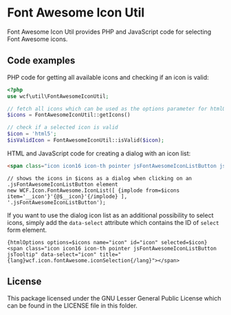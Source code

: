 Font Awesome Icon Util
======================

Font Awesome Icon Util provides PHP and JavaScript code for selecting Font Awesome icons.


Code examples
-------------

PHP code for getting all available icons and checking if an icon is valid:

```php
<?php
use wcf\util\FontAwesomeIconUtil;

// fetch all icons which can be used as the options parameter for htmlOptions
$icons = FontAwesomeIconUtil::getIcons()

// check if a selected icon is valid
$icon = 'html5';
$isValidIcon = FontAwesomeIconUtil::isValid($icon);
```

HTML and JavaScript code for creating a dialog with an icon list:

```html
<span class="icon icon16 icon-th pointer jsFontAwesomeIconListButton jsTooltip" title="{lang}wcf.icon.fontAwesome.iconSelection{/lang}"></span>
```

```smarty
// shows the icons in $icons as a dialog when clicking on an .jsFontAwesomeIconListButton element
new WCF.Icon.FontAwesome.IconList([ {implode from=$icons item='__icon'}'{@$__icon}'{/implode} ], '.jsFontAwesomeIconListButton');
```

If you want to use the dialog icon list as an additional possibility to select icons, simply add the `data-select` attribute which contains the ID of `select` form element.

```smarty
{htmlOptions options=$icons name="icon" id="icon" selected=$icon}
<span class="icon icon16 icon-th pointer jsFontAwesomeIconListButton jsTooltip" data-select="icon" title="{lang}wcf.icon.fontAwesome.iconSelection{/lang}"></span>
```


License
-------

This package licensed under the GNU Lesser General Public License which can be found in the LICENSE file in this folder.

